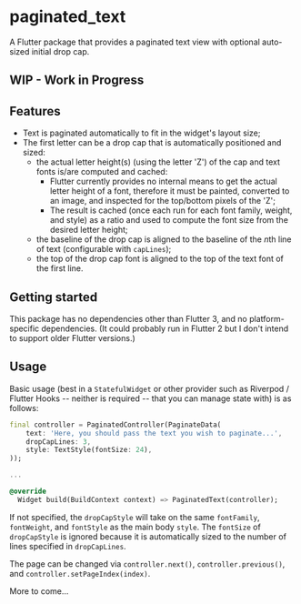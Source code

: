# paginated_text

A Flutter package that provides a paginated text view with optional auto-sized initial drop cap.

## WIP - Work in Progress

## Features

- Text is paginated automatically to fit in the widget's layout size;
- The first letter can be a drop cap that is automatically positioned and sized:
    - the actual letter height(s) (using the letter 'Z') of the cap and text fonts is/are computed and cached:
        - Flutter currently provides no internal means to get the actual letter height of a font, therefore it must be painted, converted to an image, and inspected for the top/bottom pixels of the 'Z';
        - The result is cached (once each run for each font family, weight, and style) as a ratio and used to compute the font size from the desired letter height;
    - the baseline of the drop cap is aligned to the baseline of the *n*th line of text (configurable with `capLines`);
    - the top of the drop cap font is aligned to the top of the text font of the first line.

## Getting started

This package has no dependencies other than Flutter 3, and no platform-specific dependencies. (It could probably run in Flutter 2 but I don't intend to support older Flutter versions.)

## Usage

Basic usage (best in a `StatefulWidget` or other provider such as Riverpod / Flutter Hooks -- neither is required -- that you can manage state with) is as follows:

```dart
final controller = PaginatedController(PaginateData(
    text: 'Here, you should pass the text you wish to paginate...',
    dropCapLines: 3,
    style: TextStyle(fontSize: 24),
));

...

@override
  Widget build(BuildContext context) => PaginatedText(controller);
```

If not specified, the `dropCapStyle` will take on the same `fontFamily`, `fontWeight`, and `fontStyle` as the main body `style`. The `fontSize` of `dropCapStyle` is ignored because it is automatically sized to the number of lines specified in `dropCapLines`.

The page can be changed via `controller.next()`, `controller.previous()`, and `controller.setPageIndex(index)`.

More to come...
